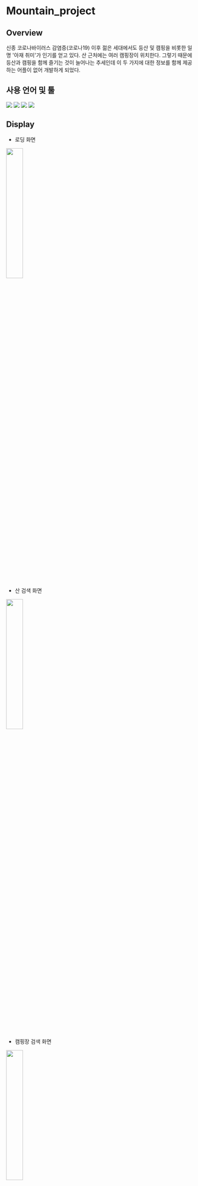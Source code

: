 # Mountain_project

## Overview
신종 코로나바이러스 감염증(코로나19) 이후 젊은 세대에서도 등산 및 캠핑을 비롯한 일명 '아재 취미'가 인기를 얻고 있다. 산 근처에는 여러 캠핑장이 위치한다. 그렇기 때문에 등산과 캠핑을 함께 즐기는 것이 늘어나는 추세인데 이 두 가지에 대한 정보를 함께 제공하는 어플이 없어 개발하게 되었다. 

## 사용 언어 및 툴
<div>
  <img src="https://img.shields.io/badge/Android Studio-3DDC84?style=flat-square&logo=Android Studio&logoColor=white">
  <img src="https://img.shields.io/badge/Visual Studio Code-007ACC?style=flat-square&logo=Visual Studio Code&logoColor=white">
  <img src="https://img.shields.io/badge/Firebase-FFCA28?style=flat-square&logo=Firebase&logoColor=white">
  <img src="https://img.shields.io/badge/Java-007396?style=flat-square&logo=Java&logoColor=white">
</div>

## Display
- 로딩 화면
<img width="30%" src="https://user-images.githubusercontent.com/52947821/140149330-23a73d77-a4b0-4f97-8137-5f8ebedce50a.gif"/>

- 산 검색 화면
<img width="30%" src="https://user-images.githubusercontent.com/52947821/140154662-72ebab94-f8e3-4940-8ed2-c93972d35c8f.gif"/>

- 캠핑장 검색 화면
<img width="30%" src="https://user-images.githubusercontent.com/52947821/140154662-72ebab94-f8e3-4940-8ed2-c93972d35c8f.gif"/>
